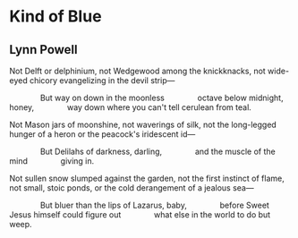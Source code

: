 # Kind of Blue
## Lynn Powell
Not Delft or
delphinium, not Wedgewood
among the knickknacks, not wide-eyed chicory
evangelizing in the devil strip—

              But way on down in the moonless
              octave below midnight, honey,
              way down where you can't tell cerulean from teal.

Not Mason jars of moonshine, not
waverings of silk, not the long-legged hunger
of a heron or the peacock's
iridescent id—

              But Delilahs of darkness, darling,
              and the muscle of the mind
              giving in.

Not sullen snow slumped
against the garden, not the first instinct of flame,
not small, stoic ponds, or the cold derangement
of a jealous sea—

              But bluer than the lips of Lazarus, baby,
              before Sweet Jesus himself could figure out
              what else in the world to do but weep.